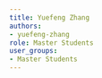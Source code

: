 ```yaml
---
title: Yuefeng Zhang
authors:
- yuefeng-zhang
role: Master Students
user_groups:
- Master Students
---
```

